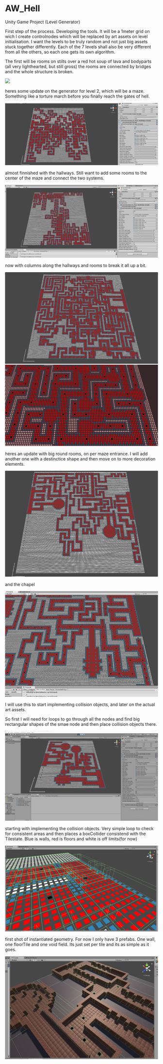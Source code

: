 # AW_Hell
Unity Game  Project (Level Generator)


First step of the process. Developing the tools. It will be a 1meter grid on wich I create controlnodes which will be replaced by art assets on level initialisation. I want the levels to be truly random and not just big assets stuck together differently. Each of the 7 levels shall also be very different from all the others, so each one gets its own algorithm.

The first will be rooms on stilts over a red hot soup of lava and bodyparts (all very lighthearted, but still gross)
the rooms are connected by bridges and the whole structure is broken. 

![](aw_Hell_level_Generator_preview_03.gif)

heres some update on the generator for level 2, which will be a maze. Something like a torture march before you finally reach the gates of hell.

![](aw_Hell_level_Generator_preview_05.gif)


almost finnished with the hallways. Still want to add some rooms to the center of the maze and connect the two systems.

![](aw_Hell_level_Generator_preview_06.gif)

now with columns along the hallways and rooms to break it all up a bit.

![](aw_Hell_level_Generator_preview_07.gif)
![](aw_Hell_level_Generator_preview_01.jpg)

heres an update with big round rooms, on per maze entrance. I will add another one with a destinctice shape and then move on to more decoration elements.

![](aw_Hell_level_Generator_preview_02.jpg)

and the chapel

![](aw_Hell_level_Generator_preview_03.jpg)

I will use this to start implementing collision objects, and later on the actual art assets.

So first I will need for loops to go through all the nodes and find big rectangular shapes of the smae node and then place collision objects there.

![](aw_Hell_level_Generator_preview_04.jpg)

starting with implementing the collision objects. Very simple loop to check for consistent areas and then places a boxCollider consistend with the Tilestate. Blue is walls, red is floors and white is off limits(for now)

![](aw_Hell_level_Generator_preview_05.jpg)

first shot of instantiated geometry. For now I only have 3 prefabs. One wall, one floorTile and one void field. Its just set per tile and its as simple as it goes. 

![](aw_Hell_level_Generator_preview_06.jpg)


